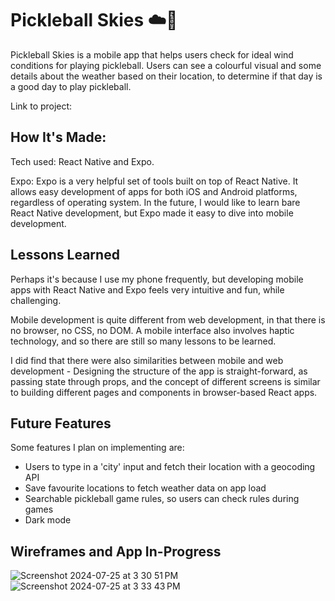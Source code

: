 # Pickleball Skies ☁️🏓

Pickleball Skies is a mobile app that helps users check for ideal wind conditions for playing pickleball. Users can see a colourful visual and some details about the weather based on their location, to determine if that day is a good day to play pickleball.

Link to project: 

## How It's Made:

Tech used: React Native and Expo.

Expo: Expo is a very helpful set of tools built on top of React Native. It allows easy development of apps for both iOS and Android platforms, regardless of operating system. In the future, I would like to learn bare React Native development, but Expo made it easy to dive into mobile development.

## Lessons Learned
Perhaps it's because I use my phone frequently, but developing mobile apps with React Native and Expo feels very intuitive and fun, while challenging. 

Mobile development is quite different from web development, in that there is no browser, no CSS, no DOM. A mobile interface also involves haptic technology, and so there are still so many lessons to be learned.

I did find that there were also similarities between mobile and web development - Designing the structure of the app is straight-forward, as passing state through props, and the concept of different screens is similar to building different pages and components in browser-based React apps.

## Future Features

Some features I plan on implementing are:

- Users to type in a 'city' input and fetch their location with a geocoding API
- Save favourite locations to fetch weather data on app load
- Searchable pickleball game rules, so users can check rules during games
- Dark mode
  
## Wireframes and App In-Progress
![Screenshot 2024-07-25 at 3 30 51 PM](https://github.com/user-attachments/assets/5bd86f46-4562-43e8-a99a-703ca01eb0d8)
![Screenshot 2024-07-25 at 3 33 43 PM](https://github.com/user-attachments/assets/4bdcfb6b-0f2e-4848-a1b0-1804152f56b1)
